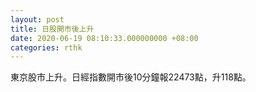 ```yaml
---
layout: post
title: 日股開市後上升
date: 2020-06-19 08:10:33.000000000 +08:00
categories: rthk
---
```


東京股市上升。日經指數開市後10分鐘報22473點，升118點。
